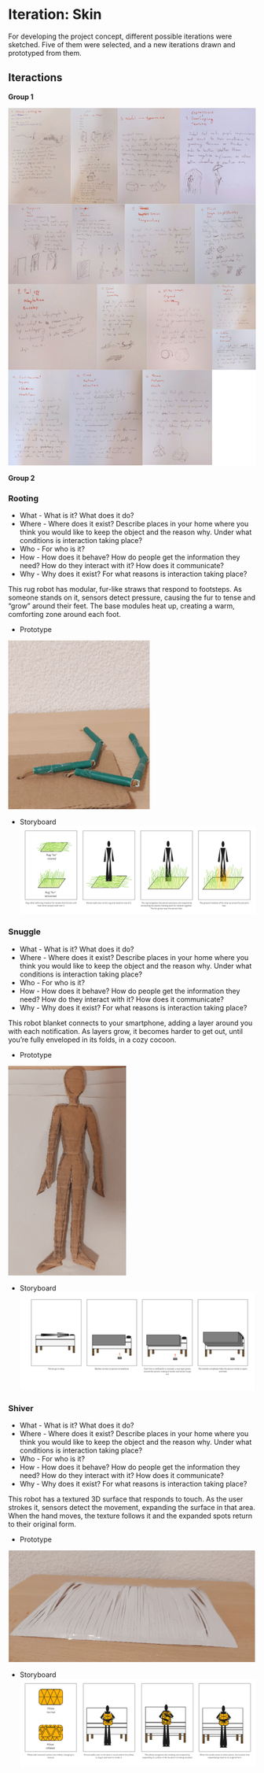 # Iteration: Skin
 For developing the project concept, different possible iterations were sketched. Five of them were selected, and a new iterations drawn and prototyped from them.
 ## **Iteractions** 
 **Group 1**
 
   ![alt text](images/iterations.jpg)

**Group 2**

### Rooting
 - What -
    What is it? What does it do?
 - Where -
    Where does it exist? Describe places in your home where you think you would like to keep the object and the reason why. Under what conditions is interaction taking place?
 - Who -
    For who is it?
 - How -
    How does it behave? How do people get the information they need? How do they interact with it? How does it communicate?
 - Why -
    Why does it exist? For what reasons is interaction taking place?

This rug robot has modular, fur-like straws that respond to footsteps. As someone stands on it, sensors detect pressure, causing the fur to tense and “grow” around their feet. The base modules heat up, creating a warm, comforting zone around each foot.

+ Prototype

![alt text](images/Root.gif)
+ Storyboard ![alt text](images/storyboardrug.jpg)

### Snuggle
- What -
    What is it? What does it do?
 - Where -
    Where does it exist? Describe places in your home where you think you would like to keep the object and the reason why. Under what conditions is interaction taking place?
 - Who -
    For who is it?
 - How -
    How does it behave? How do people get the information they need? How do they interact with it? How does it communicate?
 - Why -
    Why does it exist? For what reasons is interaction taking place?

This robot blanket connects to your smartphone, adding a layer around you with each notification. As layers grow, it becomes harder to get out, until you’re fully enveloped in its folds, in a cozy cocoon.

+ Prototype

![alt text](images/Snugle.gif)
+ Storyboard ![alt text](images/storyboardBlanket.jpg)

### Shiver
- What -
    What is it? What does it do?
 - Where -
    Where does it exist? Describe places in your home where you think you would like to keep the object and the reason why. Under what conditions is interaction taking place?
 - Who -
    For who is it?
 - How -
    How does it behave? How do people get the information they need? How do they interact with it? How does it communicate?
 - Why -
    Why does it exist? For what reasons is interaction taking place?
    
This robot has a textured 3D surface that responds to touch. As the user strokes it, sensors detect the movement, expanding the surface in that area. When the hand moves, the texture follows it and the expanded spots return to their original form.

+ Prototype 

![alt text](images/shiver.gif)
+ Storyboard ![alt text](images/storyboardpillow.jpg)

 
   


